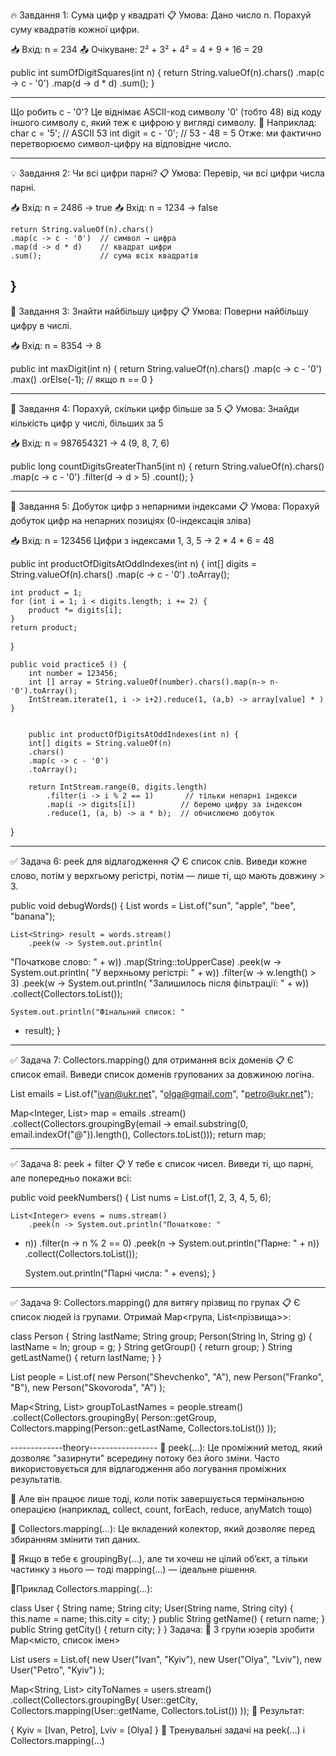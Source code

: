 🔥 Завдання 1: Сума цифр у квадраті
📋 Умова:
Дано число n. Порахуй суму квадратів кожної цифри.

📥 Вхід: n = 234
📤 Очікуване: 2² + 3² + 4² = 4 + 9 + 16 = 29

public int sumOfDigitSquares(int n) {
return String.valueOf(n).chars()
.map(c -> c - '0')
.map(d -> d * d)
.sum();
}
*********************
Що робить c - '0'?
Це віднімає ASCII-код символу '0' (тобто 48)
від коду іншого символу c, який теж є цифрою
у вигляді символу.
🔧 Наприклад:
char c = '5';         // ASCII 53
int digit = c - '0';  // 53 - 48 = 5
Отже: ми фактично перетворюємо 
символ-цифру на відповідне число.
 
------------------------------------------

💡 Завдання 2: Чи всі цифри парні?
📋 Умова:
Перевір, чи всі цифри числа парні.

📥 Вхід: n = 2486 → true
📥 Вхід: n = 1234 → false

    return String.valueOf(n).chars()
    .map(c -> c - '0')  // символ → цифра
    .map(d -> d * d)    // квадрат цифри
    .sum();             // сума всіх квадратів
}
-----------------------------------------

🌟 Завдання 3: Знайти найбільшу цифру
📋 Умова:
Поверни найбільшу цифру в числі.

📥 Вхід: n = 8354 → 8

public int maxDigit(int n) {
return String.valueOf(n).chars()
.map(c -> c - '0')
.max()
.orElse(-1); // якщо n == 0
}

-----------------------------------------------

🧪 Завдання 4: Порахуй, скільки цифр більше за 5
📋 Умова:
Знайди кількість цифр у числі, більших за 5

📥 Вхід: n = 987654321 → 4 (9, 8, 7, 6)

public long countDigitsGreaterThan5(int n) {
return String.valueOf(n).chars()
.map(c -> c - '0')
.filter(d -> d > 5)
.count();
}

------------------------------------------------

🔮 Завдання 5: Добуток цифр з непарними індексами
📋 Умова:
Порахуй добуток цифр на непарних 
позиціях (0-індексація зліва)

📥 Вхід: n = 123456
Цифри з індексами 1, 3, 5 → 2 * 4 * 6 = 48

public int productOfDigitsAtOddIndexes(int n) {
int[] digits = String.valueOf(n).chars()
.map(c -> c - '0')
.toArray();

    int product = 1;
    for (int i = 1; i < digits.length; i += 2) {
        product *= digits[i];
    }
    return product;
}

    public void practice5 () {
        int number = 123456;
        int [] array = String.valueOf(number).chars().map(n-> n-'0').toArray();
        IntStream.iterate(1, i -> i+2).reduce(1, (a,b) -> array[value] * )
    }


        public int productOfDigitsAtOddIndexes(int n) {
        int[] digits = String.valueOf(n)
        .chars()
        .map(c -> c - '0')
        .toArray();

        return IntStream.range(0, digits.length)
            .filter(i -> i % 2 == 1)       // тільки непарні індекси
            .map(i -> digits[i])          // беремо цифру за індексом
            .reduce(1, (a, b) -> a * b);  // обчислюємо добуток
}

-----------------------------------------------

✅ Задача 6: peek для відлагодження
📋 Є список слів. Виведи кожне слово, 
потім у верхгьому регістрі, потім — лише ті, 
що мають довжину > 3.

public void debugWords() {
List<String> words = List.of("sun", "apple",
"bee", "banana");

    List<String> result = words.stream()
        .peek(w -> System.out.println(
"Початкове слово: " + w))
        .map(String::toUpperCase)
        .peek(w -> System.out.println(
"У верхньому регістрі: " + w))
        .filter(w -> w.length() > 3)
        .peek(w -> System.out.println(
"Залишилось після фільтрації: " + w))
        .collect(Collectors.toList());

    System.out.println("Фінальний список: "
+ result);
}

--------------------------------------------

✅ Задача 7: Collectors.mapping() для 
отримання всіх доменів
📋 Є список email. Виведи список доменів 
групованих за довжиною логіна.

List<String> emails = List.of("ivan@ukr.net",
"olga@gmail.com", "petro@ukr.net");

Map<Integer, List<String>> map = emails
.stream()
.collect(Collectors.groupingBy(email ->
email.substring(0, email.indexOf("@")).length(),
Collectors.toList()));
return map;

-----------------------------------------------

✅ Задача 8: peek + filter
📋 У тебе є список чисел. Виведи ті, що парні, 
але попередньо покажи всі:

public void peekNumbers() {
List<Integer> nums = List.of(1, 2, 3, 4, 5, 6);

    List<Integer> evens = nums.stream()
        .peek(n -> System.out.println("Початкове: "
+ n))
        .filter(n -> n % 2 == 0)
        .peek(n -> System.out.println("Парне: " + n))
        .collect(Collectors.toList());

    System.out.println("Парні числа: " + evens);
}

--------------------------------------------------

✅ Задача 9: Collectors.mapping()
для витягу прізвищ по групах
📋 Є список людей із групами. Отримай Map<група,
List<прізвища>>:

class Person {
String lastName;
String group;
Person(String ln, String g) {
lastName = ln;
group = g;
}
String getGroup() { return group; }
String getLastName() { return lastName; }
}

List<Person> people = List.of(
new Person("Shevchenko", "A"),
new Person("Franko", "B"),
new Person("Skovoroda", "A")
);

Map<String, List<String>> groupToLastNames = 
people.stream()
.collect(Collectors.groupingBy(
Person::getGroup,
Collectors.mapping(Person::getLastName,
Collectors.toList())
));

-------------theory-----------------
🔎 peek(...):
Це проміжний метод, який дозволяє "зазирнути" 
всередину потоку без його зміни. 
Часто використовується для відлагодження 
або логування проміжних результатів.

🧠 Але він працює лише тоді, коли потік 
завершується термінальною операцією 
(наприклад, collect, count, 
forEach, reduce, anyMatch тощо)

🔎 Collectors.mapping(...):
Це вкладений колектор, який дозволяє 
перед збиранням змінити тип даних.

💬 Якщо в тебе є groupingBy(...), 
але ти хочеш не цілий об’єкт, 
а тільки частинку з нього — 
тоді mapping(...) — ідеальне рішення.

🔹Приклад Collectors.mapping(...):

class User {
String name;
String city;
User(String name, String city) {
this.name = name;
this.city = city;
}
public String getName() { return name; }
public String getCity() { return city; }
}
Задача:
🔸 З групи юзерів зробити Map<місто, список імен>

List<User> users = List.of(
new User("Ivan", "Kyiv"),
new User("Olya", "Lviv"),
new User("Petro", "Kyiv")
);

Map<String, List<String>> cityToNames = 
users.stream()
.collect(Collectors.groupingBy(
User::getCity,
Collectors.mapping(User::getName, 
Collectors.toList())
));
🎯 Результат:

{
Kyiv = [Ivan, Petro],
Lviv = [Olya]
}
🧪 Тренувальні задачі на peek(...) і 
Collectors.mapping(...)
